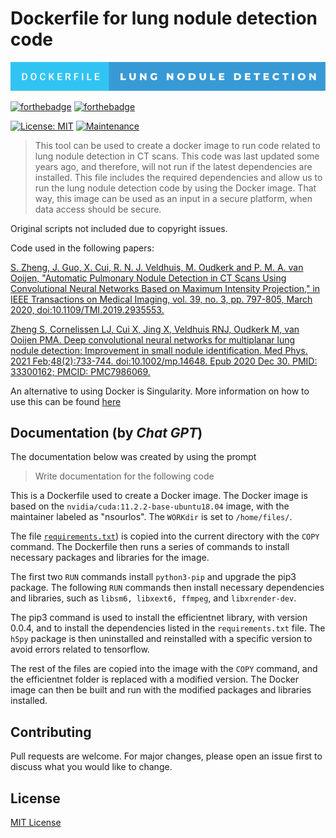 # Dockerfile for lung nodule detection code

![Alt text](./dockerfile-lung-nodule-detection.svg)

[![forthebadge](https://forthebadge.com/images/badges/made-with-python.svg)](https://www.python.org/)
[![forthebadge](https://forthebadge.com/images/badges/uses-badges.svg)](https://forthebadge.com)

[![License: MIT](https://img.shields.io/badge/License-MIT-brightgreen.svg)](https://opensource.org/licenses/MIT)
[![Maintenance](https://img.shields.io/badge/Maintained%3F-no-red.svg)]( https://github.com/nsourlos/lung_nodule_detection_dockerfile)


> This tool can be used to create a docker image to run code related to lung nodule detection in CT scans. This code was last updated some years ago, and therefore, will not run if the latest dependencies are installed. This file includes the required dependencies and allow us to run the lung nodule detection code by using the Docker image. That way, this image can be used as an input in a secure platform, when data access should be secure.

Original scripts not included due to copyright issues.

Code used in the following papers:

[S. Zheng, J. Guo, X. Cui, R. N. J. Veldhuis, M. Oudkerk and P. M. A. van Ooijen, "Automatic Pulmonary Nodule Detection in CT Scans Using Convolutional Neural Networks Based on Maximum Intensity Projection," in IEEE Transactions on Medical Imaging, vol. 39, no. 3, pp. 797-805, March 2020, doi:10.1109/TMI.2019.2935553.](https://ieeexplore.ieee.org/document/8801875)

[Zheng S, Cornelissen LJ, Cui X, Jing X, Veldhuis RNJ, Oudkerk M, van Ooijen PMA. Deep convolutional neural networks for multiplanar lung nodule detection: Improvement in small nodule identification. Med Phys. 2021 Feb;48(2):733-744. doi:10.1002/mp.14648. Epub 2020 Dec 30. PMID: 33300162; PMCID: PMC7986069.](https://aapm.onlinelibrary.wiley.com/doi/10.1002/mp.14648)

An alternative to using Docker is Singularity. More information on how to use this can be found [here](https://medium.com/p/40121d0b843b)

## Documentation (by *Chat GPT*)

The documentation below was created by using the prompt 
> Write documentation for the following code

This is a Dockerfile used to create a Docker image. The Docker image is based on the `nvidia/cuda:11.2.2-base-ubuntu18.04` image, with the maintainer labeled as "nsourlos". The `WORKdir` is set to `/home/files/`.

The file [`requirements.txt`](/requirements.txt)) is copied into the current directory with the `COPY` command. The Dockerfile then runs a series of commands to install necessary packages and libraries for the image.

The first two `RUN` commands install `python3-pip` and upgrade the pip3 package. The following `RUN` commands then install necessary dependencies and libraries, such as `libsm6, libxext6, ffmpeg`, and `libxrender-dev`.

The pip3 command is used to install the efficientnet library, with version 0.0.4, and to install the dependencies listed in the `requirements.txt` file. The `h5py` package is then uninstalled and reinstalled with a specific version to avoid errors related to tensorflow.

The rest of the files are copied into the image with the `COPY` command, and the efficientnet folder is replaced with a modified version. The Docker image can then be built and run with the modified packages and libraries installed.

## Contributing
Pull requests are welcome. For major changes, please open an issue first to discuss what you would like to change.

 
## License
[MIT License](LICENSE)
